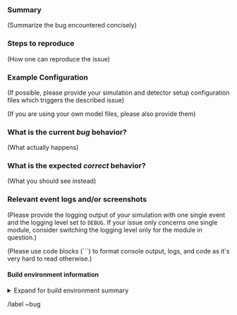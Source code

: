 ### Summary

(Summarize the bug encountered concisely)

### Steps to reproduce

(How one can reproduce the issue)

### Example Configuration

(If possible, please provide your simulation and detector setup configuration files which triggers the described issue)

(If you are using your own model files, please also provide them)

### What is the current *bug* behavior?

(What actually happens)

### What is the expected *correct* behavior?

(What you should see instead)

### Relevant event logs and/or screenshots

(Please provide the logging output of your simulation with one single event and the logging level set to `DEBUG`. If your issue only concerns one single module, consider switching the logging level only for the module in question.)

(Please use code blocks (```) to format console output, logs, and code as it's very hard to read otherwise.)

#### Build environment information

<details>
<summary>Expand for build environment summary</summary>
<pre>

(Please paste the full output of CMake as executed from an empty build directory)

</pre>
</details>

/label ~bug
